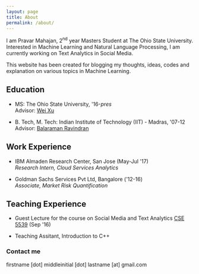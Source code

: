 ```yaml
---
layout: page
title: About
permalink: /about/
---
```


I am Pravar Mahajan, 2<sup>nd</sup> year Masters Student at The Ohio State University. Interested in Machine Learning and Natural Language Processing, I am currently working on Text Analytics in Social Media.

This website has been created for blogging my thoughts, ideas, codes and explanation on various topics in Machine Learning. 

## Education
* MS: The Ohio State University, '16-_pres_<br>
Advisor: [Wei Xu](https://cocoxu.github.io/)
 
* B. Tech, M. Tech: Indian Institute of Technology (IIT) - Madras, '07-12<br>
Advisor: [Balaraman Ravindran](http://www.cse.iitm.ac.in/~ravi/)

## Work Experience
* IBM Almaden Research Center, San Jose (May-Jul '17) <br>
_Research Intern, Cloud Services Analytics_

* Goldman Sachs Services Pvt Ltd, Bangalore ('12-16) <br>
_Associate, Market Risk Quantification_

## Teaching Experience
* Guest Lecture for the course on Social Media and Text Analytics [CSE 5539](http://socialmedia-class.org/) (Sep '16)

* Teaching Assitant, Introduction to C++

### Contact me
firstname [dot] middleinitial [dot] lastname [at] gmail.com
